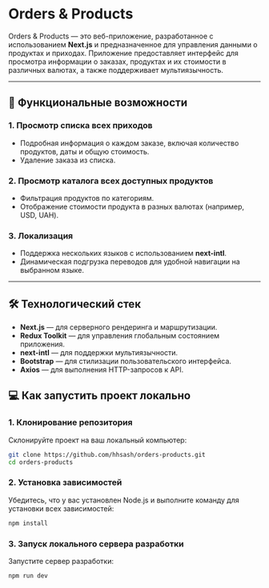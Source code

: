# Orders & Products

Orders & Products — это веб-приложение, разработанное с использованием **Next.js** и предназначенное для управления данными о продуктах и приходах. Приложение предоставляет интерфейс для просмотра информации о заказах, продуктах и их стоимости в различных валютах, а также поддерживает мультиязычность.

---

## 🚀 Функциональные возможности

### 1. **Просмотр списка всех приходов**

-   Подробная информация о каждом заказе, включая количество продуктов, даты и общую стоимость.
-   Удаление заказа из списка.

### 2. **Просмотр каталога всех доступных продуктов**

-   Фильтрация продуктов по категориям.
-   Отображение стоимости продукта в разных валютах (например, USD, UAH).

### 3. **Локализация**

-   Поддержка нескольких языков с использованием **next-intl**.
-   Динамическая подгрузка переводов для удобной навигации на выбранном языке.

---

## 🛠️ Технологический стек

-   **Next.js** — для серверного рендеринга и маршрутизации.
-   **Redux Toolkit** — для управления глобальным состоянием приложения.
-   **next-intl** — для поддержки мультиязычности.
-   **Bootstrap** — для стилизации пользовательского интерфейса.
-   **Axios** — для выполнения HTTP-запросов к API.

## 💻 Как запустить проект локально

### 1. Клонирование репозитория

Склонируйте проект на ваш локальный компьютер:

```bash
git clone https://github.com/hhsash/orders-products.git
cd orders-products
```

### 2. Установка зависимостей

Убедитесь, что у вас установлен Node.js и выполните команду для установки всех зависимостей:

```bash
npm install
```

### 3. Запуск локального сервера разработки

Запустите сервер разработки:

```bash
npm run dev
```
